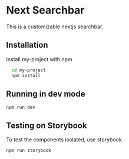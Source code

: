 
# Next Searchbar

This is a customizable nextjs searchbar.




## Installation

Install my-project with npm

```bash
  cd my-project
  npm install
```
## Running in dev mode

```
npm run dev
```

## Testing on Storybook

To test the components isolated, use storybook.

```
npm run storybook

```